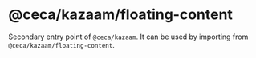 # @ceca/kazaam/floating-content

Secondary entry point of `@ceca/kazaam`. It can be used by importing from `@ceca/kazaam/floating-content`.
